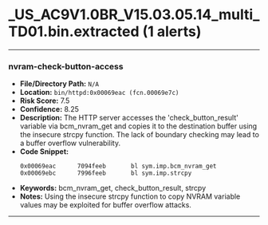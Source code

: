 # _US_AC9V1.0BR_V15.03.05.14_multi_TD01.bin.extracted (1 alerts)

---

### nvram-check-button-access

- **File/Directory Path:** `N/A`
- **Location:** `bin/httpd:0x00069eac (fcn.00069e7c)`
- **Risk Score:** 7.5
- **Confidence:** 8.25
- **Description:** The HTTP server accesses the 'check_button_result' variable via bcm_nvram_get and copies it to the destination buffer using the insecure strcpy function. The lack of boundary checking may lead to a buffer overflow vulnerability.
- **Code Snippet:**
  ```
  0x00069eac      7094feeb       bl sym.imp.bcm_nvram_get
  0x00069ebc      7996feeb       bl sym.imp.strcpy
  ```
- **Keywords:** bcm_nvram_get, check_button_result, strcpy
- **Notes:** Using the insecure strcpy function to copy NVRAM variable values may be exploited for buffer overflow attacks.

---
